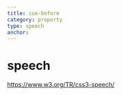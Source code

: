 ```yaml
---
title: cue-before
category: property
type: speech
anchor:
---
```


# speech

<https://www.w3.org/TR/css3-speech/>
